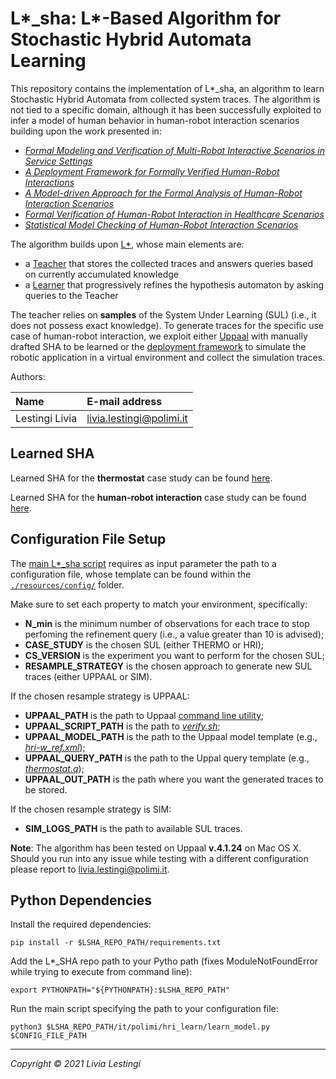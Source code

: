 L*_sha: L*-Based Algorithm for Stochastic Hybrid Automata Learning 
====================================

This repository contains the implementation of L*_sha, an algorithm to learn Stochastic Hybrid Automata from collected system traces.
The algorithm is not tied to a specific domain, although it has been successfully exploited
to infer a model of human behavior in human-robot interaction scenarios building upon the work presented in:
- [*Formal Modeling and Verification of Multi-Robot Interactive Scenarios in Service Settings*][paper5]
- [*A Deployment Framework for Formally Verified Human-Robot Interactions*][paper4]
- [*A Model-driven Approach for the Formal Analysis of Human-Robot Interaction Scenarios*][paper3]
- [*Formal Verification of Human-Robot Interaction in Healthcare Scenarios*][paper2]
- [*Statistical Model Checking of Human-Robot Interaction Scenarios*][paper1]

The algorithm builds upon [L\*][angluin], whose main elements are:
- a [Teacher](it/polimi/sha_learning/learning_setup/teacher.py) that stores the collected traces and answers queries based on currently accumulated knowledge 
- a [Learner](it/polimi/sha_learning/learning_setup/learner.py) that progressively refines the hypothesis automaton by asking queries to the Teacher

The teacher relies on **samples** of the System Under Learning (SUL) (i.e., it does not possess exact knowledge).
To generate traces for the specific use case of human-robot interaction, we exploit either [Uppaal][uppaal] with manually drafted SHA to be learned or the [deployment framework][dep] to simulate the robotic application in a virtual environment and collect the simulation traces.

Authors:

| Name              | E-mail address           |
|:----------------- |:-------------------------|
| Lestingi Livia    | livia.lestingi@polimi.it |

Learned SHA
-----------

Learned SHA for the **thermostat** case study can be found [here](resources/learned_ha/thermostat_cs).

Learned SHA for the **human-robot interaction** case study can be found [here](resources/learned_ha/hri_cs).

Configuration File Setup
-----------

The [main L\*_sha script](it/polimi/sha_learning/learn_model.py) requires as input parameter the path to a configuration file, whose template can be found within the [`./resources/config/`](resources/config) folder.

Make sure to set each property to match your environment, specifically: 
- **N_min** is the minimum number of observations for each trace to stop perfoming the refinement query (i.e., a value greater than 10 is advised);
- **CASE_STUDY** is the chosen SUL (either THERMO or HRI);
- **CS_VERSION** is the experiment you want to perform for the chosen SUL;
- **RESAMPLE_STRATEGY** is the chosen approach to generate new SUL traces (either UPPAAL or SIM).

If the chosen resample strategy is UPPAAL:
- **UPPAAL_PATH** is the path to Uppaal [command line utility][verifyta];
- **UPPAAL_SCRIPT_PATH** is the path to [*verify.sh*](resources/scripts);
- **UPPAAL_MODEL_PATH** is the path to the Uppaal model template (e.g., [*hri-w_ref.xml*](resources/uppaal_resources/hri-w_ref.xml)); 
- **UPPAAL_QUERY_PATH** is the path to the Uppal query template (e.g., [*thermostat.q*](resources/uppaal_resources/thermostat.q));
- **UPPAAL_OUT_PATH** is the path where you want the generated traces to be stored.

If the chosen resample strategy is SIM:
- **SIM_LOGS_PATH** is the path to available SUL traces.

**Note**: The algorithm has been tested on Uppaal **v.4.1.24** on Mac OS X. Should you run into any issue while testing with a different configuration please report to livia.lestingi@polimi.it.

Python Dependencies
-----------

Install the required dependencies:

	pip install -r $LSHA_REPO_PATH/requirements.txt

Add the L\*\_SHA repo path to your Pytho path (fixes ModuleNotFoundError while trying to execute from command line):

	export PYTHONPATH="${PYTHONPATH}:$LSHA_REPO_PATH"

Run the main script specifying the path to your configuration file:

	python3 $LSHA_REPO_PATH/it/polimi/hri_learn/learn_model.py $CONFIG_FILE_PATH
	
---

*Copyright &copy; 2021 Livia Lestingi*

[paper1]: https://doi.org/10.4204/EPTCS.319.2
[paper2]: https://doi.org/10.1007/978-3-030-58768-0_17
[paper3]: https://doi.org/10.1109/SMC42975.2020.9283204
[paper4]: https://doi.org/10.1109/ACCESS.2021.3117852
[paper5]: https://ieeexplore.ieee.org/abstract/document/9796464 
[angluin]: https://doi.org/10.1016/0890-5401(87)90052-6
[uppaal]: https://uppaal.org/
[dep]: https://github.com/LesLivia/hri_deployment
[verifyta]: https://docs.uppaal.org/toolsandapi/verifyta/